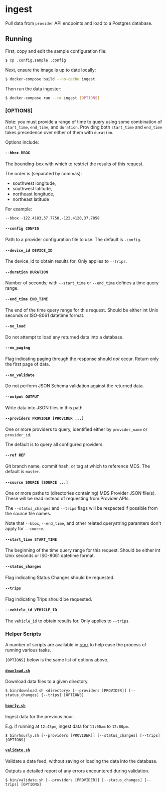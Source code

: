# ingest

Pull data from `provider` API endpoints and load to a Postgres database.

## Running

First, copy and edit the sample configuration file:

```bash
$ cp .config.sample .config
```

Next, ensure the image is up to date locally:

```bash
$ docker-compose build --no-cache ingest
```

Then run the data ingester:

```bash
$ docker-compose run --rm ingest [OPTIONS]
```

### [OPTIONS]

Note: you must provide a range of time to query using some combination of `start_time`, `end_time`, and `duration`. Providing both `start_time` and `end_time` takes precedence over either of them with `duration`.

Options include:

#### `--bbox BBOX`

The bounding-box with which to restrict the results of this request.

The order is (separated by commas):
  - southwest longitude,
  - southwest latitude,
  - northeast longitude,
  - northeast latitude

For example:

```console
--bbox -122.4183,37.7758,-122.4120,37.7858
```

#### `--config CONFIG`

Path to a provider configuration file to use. The default is `.config`.

#### `--device_id DEVICE_ID`

The device_id to obtain results for. Only applies to `--trips`.

#### `--duration DURATION`

Number of seconds; with `--start_time` or `--end_time` defines a time query range.

#### `--end_time END_TIME`

The end of the time query range for this request. Should be either int Unix seconds or ISO-8061 datetime format.

#### `--no_load`

Do not attempt to load any returned data into a database.

#### `--no_paging`

Flag indicating paging through the response should *not* occur. Return only the first page of data.

#### `--no_validate`

Do not perform JSON Schema validation against the returned data.

#### `--output OUTPUT`

Write data into JSON files in this path.

#### `--providers PROVIDER [PROVIDER ...]`

One or more providers to query, identified either by `provider_name` or `provider_id`.

The default is to query all configured providers.

#### `--ref REF`

Git branch name, commit hash, or tag at which to reference MDS. The default is `master`.

#### `--source SOURCE [SOURCE ...]`

One or more paths to (directories containing) MDS Provider JSON file(s). These will be read instead of requesting from Provider APIs.

The `--status_changes` and `--trips` flags will be respected if possible from the source file names.

Note that `--bbox`, `--end_time`, and other related querystring paramters don't apply for `--source`.

#### `--start_time START_TIME`

The beginning of the time query range for this request. Should be either int Unix seconds or ISO-8061 datetime format.

#### `--status_changes`

Flag indicating Status Changes should be requested.

#### `--trips`

Flag indicating Trips should be requested.

#### `--vehicle_id VEHICLE_ID`

The `vehicle_id` to obtain results for. Only applies to `--trips`.

### Helper Scripts

A number of scripts are available in [`bin/`](bin/) to help ease the process of running various tasks.

`[OPTIONS]` below is the same list of options above.

#### [`download.sh`](bin/download.sh)

Download data files to a given directory.

```console
$ bin/download.sh <directory> [--providers [PROVIDER]] [--status_changes] [--trips] [OPTIONS]
```

#### [`hourly.sh`](bin/hourly.sh)

Ingest data for the previous hour.

E.g. if running at `12:45pm`, ingest data for `11:00am` to `12:00pm`.

```console
$ bin/hourly.sh [--providers [PROVIDER]] [--status_changes] [--trips] [OPTIONS]
```

#### [`validate.sh`](bin/validate.sh)

Validate a data feed, without saving or loading the data into the database.

Outputs a detailed report of any errors encountered during validation.

```console
$ bin/validate.sh [--providers [PROVIDER]] [--status_changes] [--trips] [OPTIONS]
```